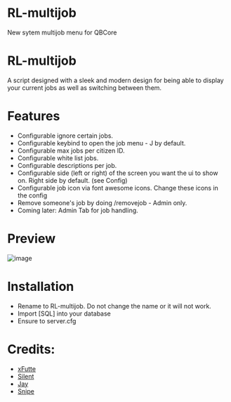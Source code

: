 # RL-multijob
New sytem multijob menu for QBCore
# RL-multijob
A script designed with a sleek and modern design for being able to display your current jobs as well as switching between them.

# Features
* Configurable ignore certain jobs. 
* Configurable keybind to open the job menu - J by default. 
* Configurable max jobs per citizen ID.
* Configurable white list jobs.
* Configurable descriptions per job.
* Configurable side (left or right) of the screen you want the ui to show on. Right side by default. (see Config)
* Configurable job icon via font awesome icons. Change these icons in the config
* Remove someone's job by doing /removejob - Admin only. 
* Coming later: Admin Tab for job handling. 

# Preview
![image](https://user-images.githubusercontent.com/82112471/206809426-155ad6fd-50d0-4ff9-add0-d72ae00f2304.png)

# Installation
* Rename to RL-multijob. Do not change the name or it will not work. 
* Import [SQL] into your database
* Ensure to server.cfg 


# Credits:
* [xFutte](https://github.com/xFutte)
* [Silent](https://github.com/S1lentcodes)
* [Jay](https://github.com/jay-fivem)
* [Snipe](https://github.com/pushkart2)

